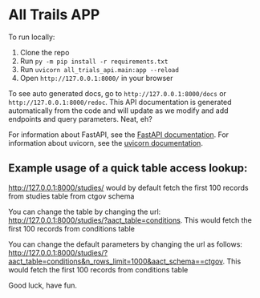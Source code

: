 # All Trails APP

To run locally:

1. Clone the repo
2. Run `py -m pip install -r requirements.txt`
3. Run `uvicorn all_trials_api.main:app --reload`
4. Open `http://127.0.0.1:8000/` in your browser

To see auto generated docs, go to `http://127.0.0.1:8000/docs` or `http://127.0.0.1:8000/redoc`.
This API documentation is generated automatically from the code and will update as we modify and add endpoints and query parameters. Neat, eh?

For information about FastAPI, see the [FastAPI documentation](https://fastapi.tiangolo.com/).
For information about uvicorn, see the [uvicorn documentation](https://www.uvicorn.org/).


## Example usage of a quick table access lookup:

http://127.0.0.1:8000/studies/ would by default fetch the first 100 records from studies table from ctgov schema

You can change the table by changing the url:
http://127.0.0.1:8000/studies/?aact_table=conditions. This would fetch the first 100 records from conditions table

You can change the default parameters by changing the url as follows:
http://127.0.0.1:8000/studies/?aact_table=conditions&n_rows_limit=1000&aact_schema==ctgov. This would fetch the first 100 records from conditions table

Good luck, have fun.
